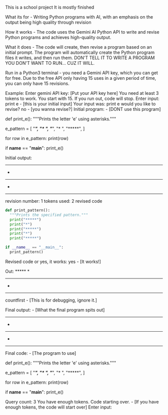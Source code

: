 This is a school project
It is mostly finished

What its for - 
  Writing Python programs with AI, with an emphasis on the output being high quality through revision

How it works - 
  The code uses the Gemini AI Python API to write and revise Python programs and achieves high-quality output.

What it does - 
  The code will create, then revise a program based on an initial prompt. The program will automatically create the Python program files it writes, and then run them. DON'T TELL IT TO WRITE A PROGRAM YOU DON'T WANT TO RUN... CUZ IT WILL.

Run in a Python3 terminal - you need a Gemini API key, which you can get for free.
Due to the free API only having 15 uses in a given period of time, you can only have 15 revisions.

Example:
Enter gemini API key:
[Put your API key here]
You need at least 3 tokens to work. You start with 15. If you run out, code will stop.
Enter input:
print e - [this is your initial input]
Your input was:  print e  would you like to revise?
no - [you wanna revise?]
Initial program: - [DONT use this program]

def print_e():
  """Prints the letter 'e' using asterisks."""

  e_pattern = [
      "*****",
      "*    ",
      "*****",
      "*    ",
      "*****",
  ]

  for row in e_pattern:
    print(row)

if __name__ == "__main__":
  print_e()


Initial output:
*****
*
*****
*
*****

revision number: 1
tokens used: 2
revised code
```python
def print_pattern():
  """Prints the specified pattern."""
  print("*****")
  print("*")
  print("*****")
  print("*")
  print("*****")

if __name__ == "__main__":
  print_pattern()
```

Revised code or yes, it works: yes - [It works!]

Out: *****
*
*****
*
*****

countfirst - [This is for debugging, ignore it.]

Final output: - [What the final program spits out]
*****
*
*****
*
*****

Final code: - [The program to use]

def print_e():
  """Prints the letter 'e' using asterisks."""

  e_pattern = [
      "*****",
      "*    ",
      "*****",
      "*    ",
      "*****",
  ]

  for row in e_pattern:
    print(row)

if __name__ == "__main__":
  print_e()


Query count: 3
You have enough tokens. Code starting over. - [If you have enough tokens, the code will start over]
Enter input: 
